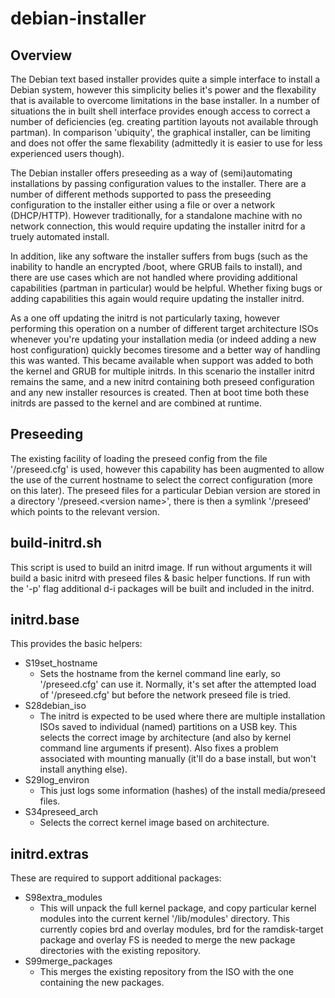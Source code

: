 # debian-installer

## Overview
The Debian text based installer provides quite a simple interface to install a Debian system, however this simplicity belies it's power and the flexability that is available to overcome limitations in the base installer. In a number of situations the in built shell interface provides enough access to correct a number of deficiencies (eg. creating partition layouts not available through partman). In comparison 'ubiquity', the graphical installer, can be limiting and does not offer the same flexability (admittedly it is easier to use for less experienced users though).

The Debian installer offers preseeding as a way of (semi)automating installations by passing configuration values to the installer. There are a number of different methods supported to pass the preseeding configuration to the installer either using a file or over a network (DHCP/HTTP). However traditionally, for a standalone machine with no network connection, this would require updating the installer initrd for a truely automated install.

In addition, like any software the installer suffers from bugs (such as the inability to handle an encrypted /boot, where GRUB fails to install), and there are use cases which are not handled where providing additional capabilities (partman in particular) would be helpful. Whether fixing bugs or adding capabilities this again would require updating the installer initrd.

As a one off updating the initrd is not particularly taxing, however performing this operation on a number of different target architecture ISOs whenever you're updating your installation media (or indeed adding a new host configuration) quickly becomes tiresome and a better way of handling this was wanted. This became available when support was added to both the kernel and GRUB for multiple initrds. In this scenario the installer initrd remains the same, and a new initrd containing both preseed configuration and any new installer resources is created. Then at boot time both these initrds are passed to the kernel and are combined at runtime. 

## Preseeding
The existing facility of loading the preseed config from the file '/preseed.cfg' is used, however this capability has been augmented to allow the use of the current hostname to select the correct configuration (more on this later). The preseed files for a particular Debian version are stored in a directory '/preseed.\<version name\>', there is then a symlink '/preseed' which points to the relevant version. 

## build-initrd.sh
This script is used to build an initrd image. If run without arguments it will build a basic initrd with preseed files & basic helper functions. If run with the '-p' flag additional d-i packages will be built and included in the initrd.

## initrd.base
This provides the basic helpers:
* S19set_hostname
  - Sets the hostname from the kernel command line early, so '/preseed.cfg' can use it. Normally, it's set after the attempted load of '/preseed.cfg' but before the network preseed file is tried.
* S28debian_iso
  - The initrd is expected to be used where there are multiple installation ISOs saved to individual (named) partitions on a USB key. This selects the correct image by architecture (and also by kernel command line arguments if present). Also fixes a problem associated with mounting manually (it'll do a base install, but won't install anything else).
* S29log_environ
  - This just logs some information (hashes) of the install media/preseed files.
* S34preseed_arch
  - Selects the correct kernel image based on architecture.

## initrd.extras
These are required to support additional packages:
* S98extra_modules
  - This will unpack the full kernel package, and copy particular kernel modules into the current kernel '/lib/modules' directory. This currently copies brd and overlay modules, brd for the ramdisk-target package and overlay FS is needed to merge the new package directories with the existing repository.
* S99merge_packages
  - This merges the existing repository from the ISO with the one containing the new packages.
